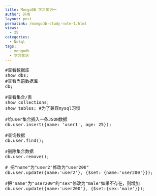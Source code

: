 ```yaml
---
title: MongoDB 学习笔记一
author: 谇雨
layout: post
permalink: /mongodb-study-note-1.html
views:
  - 25
categories:
  - NoSql
tags:
  - mongodb
  - 学习笔记
---
```

<pre class="lang:sh decode:true " title="例子">#查看数据库
show dbs;
#查看当前数据库
db;

#查看集合/表         
show collections;
show tables; #为了兼容mysql习惯

#给user集合插入一条JSON数据
db.user.insert({name: 'user1', age: 25});

#查询数据
db.user.find();

#删除集合数据
db.user.remove();

# 把"name"为"user2"修改为"user200"
db.user.update({name:'user2'}, {$set: {name:'user200'}});

#把"name"为"user200"的"sex"修改为"male"如果不存在，则增加
db.user.update({name:'user200'}, {$set:{sex:'male'}});</pre>

&nbsp;